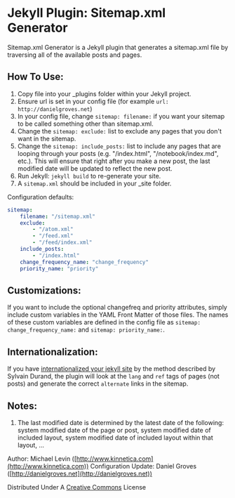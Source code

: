 Jekyll Plugin: Sitemap.xml Generator
====================================

Sitemap.xml Generator is a Jekyll plugin that generates a sitemap.xml file by traversing all of the available posts and pages.

How To Use:
-----------
1. Copy file into your _plugins folder within your Jekyll project.
2. Ensure url is set in your config file (for example `url: http://danielgroves.net`)
3. In your config file, change `sitemap: filename:` if you want your sitemap to be called something other than sitemap.xml.
4. Change the `sitemap: exclude:` list to exclude any pages that you don't want in the sitemap. 
5. Change the `sitemap: include_posts:` list to include any pages that are looping through your posts (e.g. "/index.html", "/notebook/index.md", etc.). This will ensure that right after you make a new post, the last modified date will be updated to reflect the new post.
6. Run Jekyll: `jekyll build` to re-generate your site.
7. A `sitemap.xml` should be included in your _site folder.

Configuration defaults:

```yaml
sitemap:
    filename: "/sitemap.xml"
    exclude:
        - "/atom.xml"
        - "/feed.xml"
        - "/feed/index.xml"
    include_posts:
        - "/index.html"
    change_frequency_name: "change_frequency"
    priority_name: "priority"
```

Customizations:
---------------
If you want to include the optional changefreq and priority attributes, simply include custom variables in the YAML Front Matter of those files. The names of these custom variables are defined in the config file as `sitemap: change_frequency_name:` and `sitemap: priority_name:`.

Internationalization:
---------------------
If you have [internationalized your jekyll site](https://www.sylvaindurand.org/making-jekyll-multilingual/) by the method described by Sylvain Durand, the plugin will look at the `lang` and `ref` tags of pages (not posts) and generate the correct `alternate` links in the sitemap.

Notes:
------
1. The last modified date is determined by the latest date of the following: system modified date of the page or post, system modified date of included layout, system modified date of included layout within that layout, ...

Author: Michael Levin ([http://www.kinnetica.com](http://www.kinnetica.com))
Configuration Update: Daniel Groves ([http://danielgroves.net](http://danielgroves.net))

Distributed Under A [Creative Commons](http://creativecommons.org/licenses/by/3.0/) License
